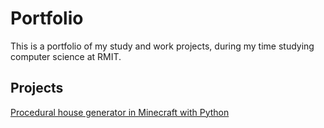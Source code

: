 # Portfolio
This is a portfolio of my study and work projects, during my time studying computer science at RMIT.

## Projects

[Procedural house generator in Minecraft with Python](Minecratft%20House%20Generator/README.md)
